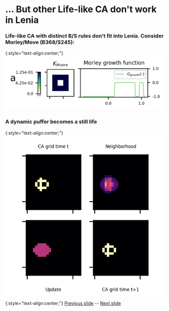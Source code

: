 # ... But other Life-like CA don't work in Lenia

### Life-like CA with distinct  B/S rules don't fit into Lenia. Consider Morley/Move (B368/S245):

{:style="text-align:center;"}
![Morley rules in Lenia](https://raw.githubusercontent.com/riveSunder/yuca_docs/master/assets/glaberish/morley_in_lenia.png)

### A dynamic puffer becomes a still life

{:style="text-align:center;"}
![Morley puffer in Lenia (doesn't work)](https://raw.githubusercontent.com/riveSunder/yuca_docs/master/assets/glaberish/morley_puffer_lenia.gif)

{:style="text-align:center;"}
[Previous slide](https://rivesunder.github.io/yuca/g_slide_005) -- [Next slide](https://rivesunder.github.io/yuca/g_slide_007)
